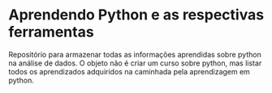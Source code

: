 # Aprendendo Python e as respectivas ferramentas
Repositório para armazenar todas as informações aprendidas sobre python na análise de dados.
O objeto não é criar um curso sobre python, mas listar todos os aprendizados adquiridos na caminhada pela aprendizagem em python.
